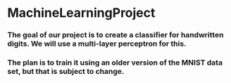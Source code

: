 # MachineLearningProject
### The goal of our project is to create a classifier for handwritten digits. We will use a multi-layer perceptron for this. 
### The plan is to train it using an older version of the MNIST data set, but that is subject to change.

